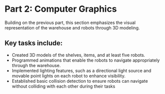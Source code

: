 # Part 2: Computer Graphics
Building on the previous part, this section emphasizes the visual representation of the warehouse and robots through 3D modeling. 

## Key tasks include:
- Created 3D models of the shelves, items, and at least five robots.
- Programmed animations that enable the robots to navigate appropriately through the warehouse.
- Implemented lighting features, such as a directional light source and movable point lights on each robot to enhance visibility.
- Established basic collision detection to ensure robots can navigate without colliding with each other during their tasks 
